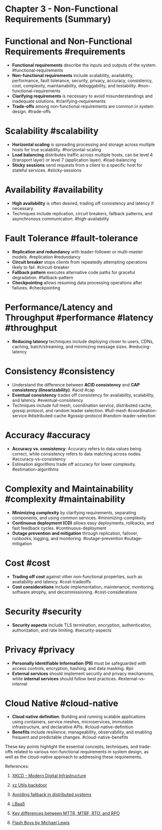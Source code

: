 # Chapter 3 - Non-Functional Requirements (Summary)

# Functional and Non-Functional Requirements #requirements

- **Functional requirements** describe the inputs and outputs of the system. #functional-requirements
- **Non-functional requirements** include scalability, availability, performance, fault tolerance, security, privacy, accuracy, consistency, cost, complexity, maintainability, debuggability, and testability. #non-functional-requirements
- **Clarifying requirements** is necessary to avoid misunderstandings and inadequate solutions. #clarifying-requirements
- **Trade-offs** among non-functional requirements are common in system design. #trade-offs

# Scalability #scalability

- **Horizontal scaling** is spreading processing and storage across multiple hosts for true scalability. #horizontal-scaling
- **Load balancing** distributes traffic across multiple hosts, can be level 4 (transport layer) or level 7 (application layer). #load-balancing
- **Sticky sessions** send requests from a client to a specific host for stateful services. #sticky-sessions

# Availability #availability

- **High availability** is often desired, trading off consistency and latency if necessary.
- Techniques include replication, circuit breakers, fallback patterns, and asynchronous communication. #high-availability

# Fault Tolerance #fault-tolerance

- **Replication and redundancy** with leader-follower or multi-master models. #replication #redundancy
- **Circuit breaker** stops clients from repeatedly attempting operations likely to fail. #circuit-breaker
- **Fallback pattern** executes alternative code paths for graceful degradation. #fallback-pattern
- **Checkpointing** allows resuming data processing operations after failures. #checkpointing

# Performance/Latency and Throughput #performance #latency #throughput

- **Reducing latency** techniques include deploying closer to users, CDNs, caching, batch/streaming, and minimizing message sizes. #reducing-latency

# Consistency #consistency

- Understand the difference between **ACID consistency** and **CAP consistency (linearizability)**. #acid #cap
- **Eventual consistency** trades off consistency for availability, scalability, and latency. #eventual-consistency
- Techniques include full mesh, coordination service, distributed cache, gossip protocol, and random leader selection. #full-mesh #coordination-service #distributed-cache #gossip-protocol #random-leader-selection

# Accuracy #accuracy

- **Accuracy vs. consistency**: Accuracy refers to data values being correct, while consistency refers to data matching across nodes. #accuracy-vs-consistency
- Estimation algorithms trade off accuracy for lower complexity. #estimation-algorithms

# Complexity and Maintainability #complexity #maintainability

- **Minimizing complexity** by clarifying requirements, separating components, and using common services. #minimizing-complexity
- **Continuous deployment (CD)** allows easy deployments, rollbacks, and fast feedback cycles. #continuous-deployment
- **Outage prevention and mitigation** through replication, failover, runbooks, logging, and monitoring. #outage-prevention #outage-mitigation

# Cost #cost

- **Trading off cost** against other non-functional properties, such as availability and latency. #cost-tradeoffs
- **Cost considerations** include implementation, maintenance, monitoring, software atrophy, and decommissioning. #cost-considerations

# Security #security

- **Security aspects** include TLS termination, encryption, authentication, authorization, and rate limiting. #security-aspects

# Privacy #privacy

- **Personally Identifiable Information (PII)** must be safeguarded with access controls, encryption, hashing, and data masking. #pii
- **External services** should implement security and privacy mechanisms, while **internal services** should follow best practices. #external-vs-internal

# Cloud Native #cloud-native

- **Cloud native definition**: Building and running scalable applications using containers, service meshes, microservices, immutable infrastructure, and declarative APIs. #cloud-native-definition
- **Benefits** include resilience, manageability, observability, and enabling frequent and predictable changes. #cloud-native-benefits

These key points highlight the essential concepts, techniques, and trade-offs related to various non-functional requirements in system design, as well as the cloud-native approach to addressing these requirements.

References:

1. [XKCD - Modern Digital Infrastructure](https://xkcd.com/2347/)

2. [xz Utils backdoor](https://www.youtube.com/watch?v=WaDdEosS520)

3. [Avoiding fallback in distributed systems](https://aws.amazon.com/builders-library/avoiding-fallback-in-distributed-systems/)

4. [LBaaS](https://github.com/vidyabhandary/til/blob/master/misc/LBaaS.md)

5. [Key differences between MTTR, MTBF, RTO, and RPO](https://github.com/vidyabhandary/til/blob/master/misc/RTO_RPO_MTTR_MTBF.md)

6. [Flash Boys by Michael Lewis](https://vidyabhandary.blogspot.com/2015/01/book-review-flash-boys-by-michael-lewis.html)
